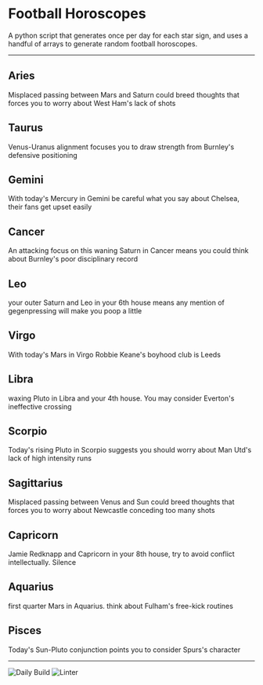 # Football Horoscopes

A python script that generates once per day for each star sign, and uses a handful of arrays to generate random football horoscopes.

---

<!-- horoscopes_item starts -->
<h2>Aries</h2><p>Misplaced passing between Mars and Saturn could breed thoughts that forces you to worry about West Ham's lack of shots</p><h2>Taurus</h2><p>Venus-Uranus alignment focuses you to draw strength from Burnley's defensive positioning</p><h2>Gemini</h2><p>With today's Mercury in Gemini be careful what you say about Chelsea, their fans get upset easily</p><h2>Cancer</h2><p>An attacking focus on this waning Saturn in Cancer means you could think about Burnley's poor disciplinary record</p><h2>Leo</h2><p>your outer Saturn and Leo in your 6th house means any mention of gegenpressing will make you poop a little</p><h2>Virgo</h2><p>With today's Mars in Virgo Robbie Keane's boyhood club is Leeds</p><h2>Libra</h2><p>waxing Pluto in Libra and your 4th house. You may consider Everton's ineffective crossing</p><h2>Scorpio</h2><p>Today's rising Pluto in Scorpio suggests you should worry about Man Utd's lack of high intensity runs</p><h2>Sagittarius</h2><p>Misplaced passing between Venus and Sun could breed thoughts that forces you to worry about Newcastle conceding too many shots</p><h2>Capricorn</h2><p>Jamie Redknapp and Capricorn in your 8th house, try to avoid conflict intellectually. Silence</p><h2>Aquarius</h2><p>first quarter Mars in Aquarius. think about Fulham's free-kick routines</p><h2>Pisces</h2><p>Today's Sun-Pluto conjunction points you to consider Spurs's character</p>
<!-- horoscopes_item ends -->

---

![Daily Build](https://github.com/MatBenfield/horofootball.thechels.uk/workflows/Daily%20Build/badge.svg) ![Linter](https://github.com/MatBenfield/horofootball.thechels.uk/workflows/Linter/badge.svg)
